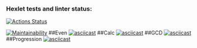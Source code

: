 ### Hexlet tests and linter status:
[![Actions Status](https://github.com/MaksimDenisov/java-project-61/workflows/hexlet-check/badge.svg)](https://github.com/MaksimDenisov/java-project-61/actions)

[![Maintainability](https://api.codeclimate.com/v1/badges/6adf070f5b56b40e90de/maintainability)](https://codeclimate.com/github/MaksimDenisov/java-project-61/maintainability)
##Even
[![asciicast](https://asciinema.org/a/564314.svg)](https://asciinema.org/a/564314)
##Calc
[![asciicast](https://asciinema.org/a/564587.svg)](https://asciinema.org/a/564587)
##GCD
[![asciicast](https://asciinema.org/a/564588.svg)](https://asciinema.org/a/564588)
##Progression
[![asciicast](https://asciinema.org/a/564589.svg)](https://asciinema.org/a/564589)
